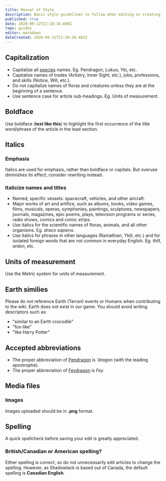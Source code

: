 ```yaml
---
title: Manual of Style
description: Basic style guidelines to follow when editing or creating new pages in order to keep the wiki consistent. 
published: true
date: 2020-09-12T22:18:34.696Z
tags: guides
editor: markdown
dateCreated: 2020-09-12T21:26:20.462Z
---
```


## Capitalization

- Capitalize all [species](/species) names. Eg. Pendragon, Lukuo, Yki, etc.
- Capitalize names of trades (Artistry, Inner Sight, etc.), jobs, professions, and skills (Notice, Will, etc.).
- Do not capitalize names of floras and creatures unless they are at the beginning of a sentence.
- Use sentence case for article sub-headings. Eg. Units of measurement.

## Boldface

Use boldface (**text like this**) to highlight the first occurrence of the title word/phrase of the article in the lead section.

## Italics

### Emphasis

Italics are used for emphasis, rather than boldface or capitals. But overuse diminishes its effect; consider rewriting instead.

### Italicize names and titles 

- Named, specific vessels: spacecraft, vehicles, and other aircraft.
- Major works of art and artifice, such as albums, books, video games, films, musicals, operas, symphonies, paintings, sculptures, newspapers, journals, magazines, epic poems, plays, television programs or series, radio shows, comics and comic strips.
- Use italics for the scientific names of floras, animals, and all other organisms. Eg. *draco sapiens*.
- Use italics for phrases in other languages (Ramathian, Ykili, etc.) and for isolated foreign words that are not common in everyday English. Eg. *thill*, *arden*, etc.

####

## Units of measurement

Use the Metric system for units of measurement.

## Earth similies

Please do not reference Earth (Terran) events or Humans when contributing to the wiki. Earth does not exist in our game. You should avoid writing descriptors such as:

- "similar to an Earth crocodile"
- "fox-like"
- "like Harry Potter"

## Accepted abbreviations

- The proper abbreviation of [Pendragon](/species/pendragon) is *'dragon* (with the leading apostrophe).
- The proper abbreviation of [Feydragon](/species/feydragon) is *Fey*.

## Media files

### Images

Images uploaded should be in **.png** format.

## Spelling

A quick spellcheck before saving your edit is greatly appreciated.

### British/Canadian or American spelling?

Either spelling is *correct*, so do not unnecessarily edit articles to change the spelling. However, as Shadowlack is based out of Canada, the default spelling is **Canadian English**.